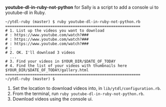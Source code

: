 **youtube-dl-in-ruby-not-python** for Sally is a script to add a console ui to youtube-dl in Ruby.
```
~/ytdl-ruby (master) $ ruby youtube-dl-in-ruby-not-python.rb
============================================================
# 1. List up the videos you want to download
# : https://www.youtube.com/watch?###
# : https://www.youtube.com/watch?###
# : https://www.youtube.com/watch?###
# :
# 2. OK. I'll download 3 videos
  ...
# 3. Find your videos in $YOUR_DIR/$DATE_OF_TODAY
# 4. Find the list of your videos with thumbnails here $YOUR_DIR/$DATE_OF_TODAY/gallery.html
============================================================
~/ytdl-ruby (master) $
```
1. Set the location to download videos into, in `lib/ytdl/configuration.rb`.
2. From the terminal, run `ruby youtube-dl-in-ruby-not-python.rb`.
3. Download videos using the console ui.
